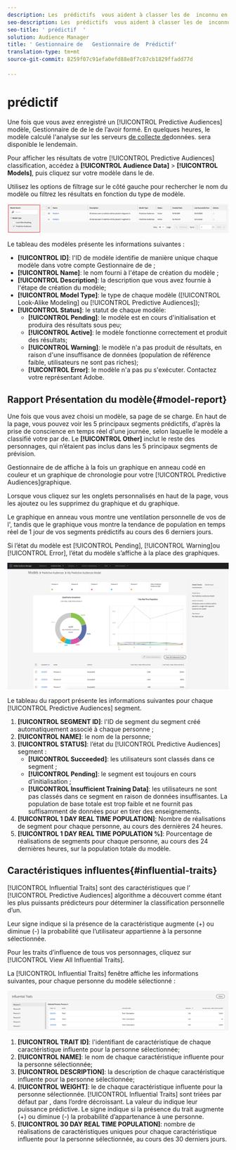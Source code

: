 ```yaml
---
description: Les  prédictifs  vous aident à classer les de  inconnu en personnes distinctes en temps réel, à l’aide de la science des données.
seo-description: Les  prédictifs  vous aident à classer les de  inconnu en personnes distinctes en temps réel, à l’aide de la science des données.
seo-title: ' prédictif  '
solution: Audience Manager
title: ' Gestionnaire de   Gestionnaire de  Prédictif'
translation-type: tm+mt
source-git-commit: 8259f07c91efa0efd88e8f7c87cb1829ffadd77d

---
```



#  prédictif  

Une fois que vous avez enregistré un [!UICONTROL Predictive Audiences] modèle,  Gestionnaire de  de  le de l’avoir formé. En quelques heures, le modèle calculé  l&#39;analyse  sur les serveurs [de collecte de](https://docs.adobe.com/content/help/en/audience-manager/user-guide/reference/system-components/components-data-collection.html#dcs-pcs)données.  sera disponible le lendemain.

Pour afficher les résultats de votre [!UICONTROL Predictive Audiences] classification, accédez à **[!UICONTROL Audience Data]** > **[!UICONTROL Models]**, puis cliquez sur votre modèle dans le  de.

Utilisez les options de filtrage sur le côté gauche pour rechercher le nom du modèle ou filtrez les résultats en fonction du type de modèle.

![--prédictif-filtre](assets/predictive-audiences-filter-models.png)

Le tableau des modèles présente les informations suivantes :

* **[!UICONTROL ID]**: l&#39;ID de modèle identifie de manière unique chaque modèle dans votre compte  Gestionnaire de  de ;
* **[!UICONTROL Name]**: le nom fourni à l&#39;étape de création du modèle ;
* **[!UICONTROL Description]**: la description que vous avez fournie à l&#39;étape de création du modèle;
* **[!UICONTROL Model Type]**: le type de chaque modèle ([!UICONTROL Look-Alike Modeling] ou [!UICONTROL Predictive Audiences]);
* **[!UICONTROL Status]**: le statut de chaque modèle:
   * **[!UICONTROL Pending]**: le modèle est en cours d&#39;initialisation et  produira des résultats sous peu;
   * **[!UICONTROL Active]**: le modèle fonctionne correctement et produit des résultats;
   * **[!UICONTROL Warning]**: le modèle n&#39;a pas produit de résultats, en raison d&#39;une insuffisance de données (population de référence faible,  utilisateurs ne sont pas riches);
   * **[!UICONTROL Error]**: le modèle n&#39;a pas pu s&#39;exécuter. Contactez votre représentant Adobe.

## Rapport Présentation du modèle{#model-report}

Une fois que vous avez choisi un modèle, sa page de  se charge. En haut de la page, vous pouvez voir les 5 principaux segments prédictifs, d&#39;après la prise de conscience en temps réel d&#39;une journée, selon laquelle le modèle a classifié votre  par  de. Le **[!UICONTROL Other]** inclut le reste des personnages, qui n’étaient pas inclus dans les 5 principaux segments de prévision.

 Gestionnaire de  de affiche à la fois un graphique en anneau codé en couleur et un graphique de chronologie pour votre [!UICONTROL Predictive Audiences]graphique.

Lorsque vous cliquez sur les onglets personnalisés en haut de la page, vous les ajoutez ou les supprimez du graphique et du graphique.

Le graphique en anneau vous montre une ventilation personnelle de vos   de l&#39;, tandis que le graphique vous montre la tendance de population en temps réel de 1 jour de vos segments prédictifs au cours des 6 derniers jours.

Si l’état du modèle est [!UICONTROL Pending], [!UICONTROL Warning]ou [!UICONTROL Error], l’état du modèle s’affiche à la place des graphiques.

![smart-persona-report](assets/predictive-audiences-report.png)

Le tableau du rapport présente les informations suivantes pour chaque [!UICONTROL Predictive Audiences] segment.

1. **[!UICONTROL SEGMENT ID]**: l&#39;ID de segment du segment créé automatiquement associé à chaque personne ;
1. **[!UICONTROL NAME]**: le nom de la personne;
1. **[!UICONTROL STATUS]**: l’état du [!UICONTROL Predictive Audiences] segment :
   * **[!UICONTROL Succeeded]**: les utilisateurs sont classés dans ce segment ;
   * **[!UICONTROL Pending]**: le segment est toujours en cours d’initialisation ;
   * **[!UICONTROL Insufficient Training Data]**: les utilisateurs ne sont pas classés dans ce segment en raison de données insuffisantes. La population de base totale est trop faible et ne fournit pas suffisamment de données pour en tirer des enseignements.
1. **[!UICONTROL 1 DAY REAL TIME POPULATION]**: Nombre de réalisations de segment pour chaque personne, au cours des dernières 24 heures.
1. **[!UICONTROL 1 DAY REAL TIME POPULATION %]**: Pourcentage de réalisations de segments pour chaque personne, au cours des 24 dernières heures, sur la population totale du modèle.

## Caractéristiques influentes{#influential-traits}

[!UICONTROL Influential Traits] sont des caractéristiques que l’ [!UICONTROL Predictive Audiences] algorithme a découvert comme étant les plus puissants prédicteurs pour déterminer la classification personnelle d’un.

Leur signe indique si la présence de la caractéristique augmente (+) ou diminue (-) la probabilité que l’utilisateur appartienne à la personne sélectionnée.

Pour  les traits d’influence de tous vos personnages, cliquez sur [!UICONTROL View All Influential Traits].

La [!UICONTROL Influential Traits] fenêtre affiche les informations suivantes, pour chaque personne du modèle sélectionné :

![influence-traits](assets/predictive-audiences-influential-traits.png)

1. **[!UICONTROL TRAIT ID]**: l&#39;identifiant de caractéristique de chaque caractéristique influente pour la personne sélectionnée;
1. **[!UICONTROL NAME]**: le nom de chaque caractéristique influente pour la personne sélectionnée;
1. **[!UICONTROL DESCRIPTION]**: la description de chaque caractéristique influente pour la personne sélectionnée;
1. **[!UICONTROL WEIGHT]**: le  de chaque caractéristique influente pour la personne sélectionnée. [!UICONTROL Influential Traits] sont triées par défaut par , dans l’ordre décroissant.  La valeur du  indique leur puissance prédictive. Le signe indique si la présence du trait augmente (+) ou diminue (-) la probabilité d’appartenance à une personne.
1. **[!UICONTROL 30 DAY REAL TIME POPULATION]**: nombre de réalisations de caractéristiques uniques pour chaque caractéristique influente pour la personne sélectionnée, au cours des 30 derniers jours.
